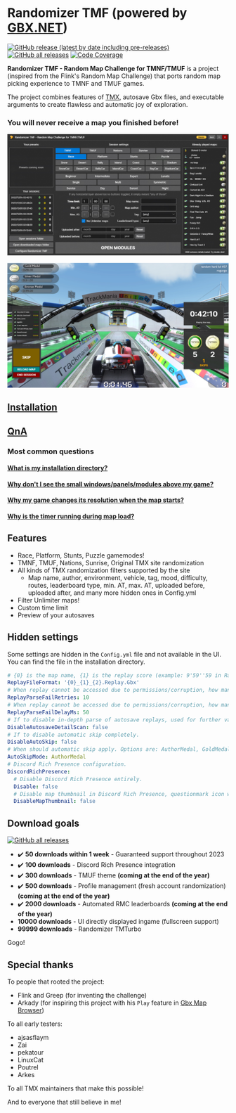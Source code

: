# Randomizer TMF (powered by [GBX.NET](https://github.com/BigBang1112/gbx-net))

[![GitHub release (latest by date including pre-releases)](https://img.shields.io/github/v/release/BigBang1112/randomizer-tmf?include_prereleases&style=for-the-badge)](https://github.com/BigBang1112/randomizer-tmf/releases)
[![GitHub all releases](https://img.shields.io/github/downloads/BigBang1112/randomizer-tmf/total?style=for-the-badge)](https://github.com/BigBang1112/randomizer-tmf/releases)
[![Code Coverage](https://img.shields.io/badge/Code%20Coverage-63%25-yellow?style=for-the-badge)](https://github.com/BigBang1112/randomizer-tmf)

**Randomizer TMF - Random Map Challenge for TMNF/TMUF** is a project (inspired from the Flink's Random Map Challenge) that ports random map picking experience to TMNF and TMUF games.

The project combines features of [TMX](https://tm-exchange.com/), autosave Gbx files, and executable arguments to create flawless and automatic joy of exploration.

### You will never receive a map you finished before!

![Dashboard](Dashboard.jpg "Dashboard")

![Modules](Modules.jpg "Modules")

## [Installation](https://github.com/BigBang1112/randomizer-tmf/wiki/Installation)

## [QnA](https://github.com/BigBang1112/randomizer-tmf/wiki/QnA)

### Most common questions

#### [What is my installation directory?](https://github.com/BigBang1112/randomizer-tmf/wiki/QnA#what-is-my-installation-directory)
#### [Why don't I see the small windows/panels/modules above my game?](https://github.com/BigBang1112/randomizer-tmf/wiki/QnA#why-dont-i-see-the-small-windowspanelsmodules-above-my-game)
#### [Why my game changes its resolution when the map starts?](https://github.com/BigBang1112/randomizer-tmf/wiki/QnA#why-my-game-changes-its-resolution-when-the-map-starts-or-is-switched)
#### [Why is the timer running during map load?](https://github.com/BigBang1112/randomizer-tmf/wiki/QnA#why-is-the-timer-running-during-map-load)

## Features

- Race, Platform, Stunts, Puzzle gamemodes!
- TMNF, TMUF, Nations, Sunrise, Original TMX site randomization
- All kinds of TMX randomization filters supported by the site
  - Map name, author, environment, vehicle, tag, mood, difficulty, routes, leaderboard type, min. AT, max. AT, uploaded before, uploaded after, and many more hidden ones in Config.yml
- Filter Unlimiter maps!
- Custom time limit
- Preview of your autosaves

## Hidden settings

Some settings are hidden in the `Config.yml` file and not available in the UI. You can find the file in the installation directory.

```yml
# {0} is the map name, {1} is the replay score (example: 9'59''59 in Race/Puzzle or 999_9'59''59 in Platform/Stunts), {2} is the player login.
ReplayFileFormat: '{0}_{1}_{2}.Replay.Gbx'
# When replay cannot be accessed due to permissions/corruption, how many times to attempt the parse.
ReplayParseFailRetries: 10
# When replay cannot be accessed due to permissions/corruption, how many milliseconds to wait before next attempt.
ReplayParseFailDelayMs: 50
# If to disable in-depth parse of autosave replays, used for further validation.
DisableAutosaveDetailScan: false
# If to disable automatic skip completely.
DisableAutoSkip: false
# When should automatic skip apply. Options are: AuthorMedal, GoldMedal, SilverMedal, BronzeMedal, Finished
AutoSkipMode: AuthorMedal
# Discord Rich Presence configuration.
DiscordRichPresence:
  # Disable Discord Rich Presence entirely.
  Disable: false
  # Disable map thumbnail in Discord Rich Presence, questionmark icon will be used instead.
  DisableMapThumbnail: false
```

## Download goals

[![GitHub all releases](https://img.shields.io/github/downloads/BigBang1112/randomizer-tmf/total?style=for-the-badge)](https://github.com/BigBang1112/randomizer-tmf/releases)

- ✔️ **50 downloads within 1 week** - Guaranteed support throughout 2023
- ✔️ **100 downloads** - Discord Rich Presence integration
- ✔️ **300 downloads** - TMUF theme **(coming at the end of the year)**
- ✔️ **500 downloads** - Profile management (fresh account randomization) **(coming at the end of the year)**
- ✔️ **2000 downloads** - Automated RMC leaderboards **(coming at the end of the year)**
- **10000 downloads** - UI directly displayed ingame (fullscreen support)
- **99999 downloads** - Randomizer TMTurbo

Gogo!

## Special thanks

To people that rooted the project:

- Flink and Greep (for inventing the challenge)
- Arkady (for inspiring this project with his `Play` feature in [Gbx Map Browser](https://github.com/ArkadySK/GbxMapBrowser))

To all early testers:

- ajsasflaym
- Zai
- pekatour
- LinuxCat
- Poutrel
- Arkes

To all TMX maintainers that make this possible!

And to everyone that still believe in me!
